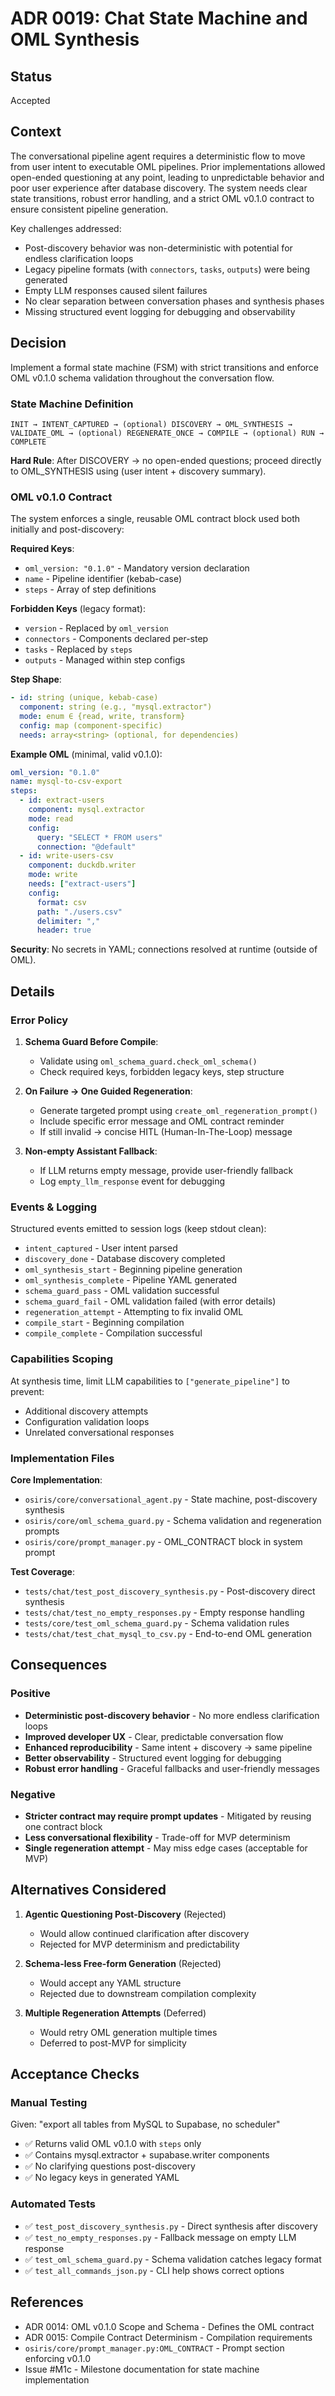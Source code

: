 # ADR 0019: Chat State Machine and OML Synthesis

## Status
Accepted

## Context

The conversational pipeline agent requires a deterministic flow to move from user intent to executable OML pipelines. Prior implementations allowed open-ended questioning at any point, leading to unpredictable behavior and poor user experience after database discovery. The system needs clear state transitions, robust error handling, and a strict OML v0.1.0 contract to ensure consistent pipeline generation.

Key challenges addressed:
- Post-discovery behavior was non-deterministic with potential for endless clarification loops
- Legacy pipeline formats (with `connectors`, `tasks`, `outputs`) were being generated
- Empty LLM responses caused silent failures
- No clear separation between conversation phases and synthesis phases
- Missing structured event logging for debugging and observability

## Decision

Implement a formal state machine (FSM) with strict transitions and enforce OML v0.1.0 schema validation throughout the conversation flow.

### State Machine Definition

```
INIT → INTENT_CAPTURED → (optional) DISCOVERY → OML_SYNTHESIS → 
VALIDATE_OML → (optional) REGENERATE_ONCE → COMPILE → (optional) RUN → COMPLETE
```

**Hard Rule**: After DISCOVERY → no open-ended questions; proceed directly to OML_SYNTHESIS using (user intent + discovery summary).

### OML v0.1.0 Contract

The system enforces a single, reusable OML contract block used both initially and post-discovery:

**Required Keys**:
- `oml_version: "0.1.0"` - Mandatory version declaration
- `name` - Pipeline identifier (kebab-case)
- `steps` - Array of step definitions

**Forbidden Keys** (legacy format):
- `version` - Replaced by `oml_version`
- `connectors` - Components declared per-step
- `tasks` - Replaced by `steps`
- `outputs` - Managed within step configs

**Step Shape**:
```yaml
- id: string (unique, kebab-case)
  component: string (e.g., "mysql.extractor")
  mode: enum ∈ {read, write, transform}
  config: map (component-specific)
  needs: array<string> (optional, for dependencies)
```

**Example OML** (minimal, valid v0.1.0):
```yaml
oml_version: "0.1.0"
name: mysql-to-csv-export
steps:
  - id: extract-users
    component: mysql.extractor
    mode: read
    config:
      query: "SELECT * FROM users"
      connection: "@default"
  - id: write-users-csv
    component: duckdb.writer
    mode: write
    needs: ["extract-users"]
    config:
      format: csv
      path: "./users.csv"
      delimiter: ","
      header: true
```

**Security**: No secrets in YAML; connections resolved at runtime (outside of OML).

## Details

### Error Policy

1. **Schema Guard Before Compile**:
   - Validate using `oml_schema_guard.check_oml_schema()`
   - Check required keys, forbidden legacy keys, step structure

2. **On Failure → One Guided Regeneration**:
   - Generate targeted prompt using `create_oml_regeneration_prompt()`
   - Include specific error message and OML contract reminder
   - If still invalid → concise HITL (Human-In-The-Loop) message

3. **Non-empty Assistant Fallback**:
   - If LLM returns empty message, provide user-friendly fallback
   - Log `empty_llm_response` event for debugging

### Events & Logging

Structured events emitted to session logs (keep stdout clean):
- `intent_captured` - User intent parsed
- `discovery_done` - Database discovery completed
- `oml_synthesis_start` - Beginning pipeline generation
- `oml_synthesis_complete` - Pipeline YAML generated
- `schema_guard_pass` - OML validation successful
- `schema_guard_fail` - OML validation failed (with error details)
- `regeneration_attempt` - Attempting to fix invalid OML
- `compile_start` - Beginning compilation
- `compile_complete` - Compilation successful

### Capabilities Scoping

At synthesis time, limit LLM capabilities to `["generate_pipeline"]` to prevent:
- Additional discovery attempts
- Configuration validation loops
- Unrelated conversational responses

### Implementation Files

**Core Implementation**:
- `osiris/core/conversational_agent.py` - State machine, post-discovery synthesis
- `osiris/core/oml_schema_guard.py` - Schema validation and regeneration prompts
- `osiris/core/prompt_manager.py` - OML_CONTRACT block in system prompt

**Test Coverage**:
- `tests/chat/test_post_discovery_synthesis.py` - Post-discovery direct synthesis
- `tests/chat/test_no_empty_responses.py` - Empty response handling
- `tests/core/test_oml_schema_guard.py` - Schema validation rules
- `tests/chat/test_chat_mysql_to_csv.py` - End-to-end OML generation

## Consequences

### Positive
- **Deterministic post-discovery behavior** - No more endless clarification loops
- **Improved developer UX** - Clear, predictable conversation flow
- **Enhanced reproducibility** - Same intent + discovery → same pipeline
- **Better observability** - Structured event logging for debugging
- **Robust error handling** - Graceful fallbacks and user-friendly messages

### Negative
- **Stricter contract may require prompt updates** - Mitigated by reusing one contract block
- **Less conversational flexibility** - Trade-off for MVP determinism
- **Single regeneration attempt** - May miss edge cases (acceptable for MVP)

## Alternatives Considered

1. **Agentic Questioning Post-Discovery** (Rejected)
   - Would allow continued clarification after discovery
   - Rejected for MVP determinism and predictability

2. **Schema-less Free-form Generation** (Rejected)
   - Would accept any YAML structure
   - Rejected due to downstream compilation complexity

3. **Multiple Regeneration Attempts** (Deferred)
   - Would retry OML generation multiple times
   - Deferred to post-MVP for simplicity

## Acceptance Checks

### Manual Testing
Given: "export all tables from MySQL to Supabase, no scheduler"
- ✅ Returns valid OML v0.1.0 with `steps` only
- ✅ Contains mysql.extractor + supabase.writer components
- ✅ No clarifying questions post-discovery
- ✅ No legacy keys in generated YAML

### Automated Tests
- ✅ `test_post_discovery_synthesis.py` - Direct synthesis after discovery
- ✅ `test_no_empty_responses.py` - Fallback message on empty LLM response
- ✅ `test_oml_schema_guard.py` - Schema validation catches legacy format
- ✅ `test_all_commands_json.py` - CLI help shows correct options

## References

- ADR 0014: OML v0.1.0 Scope and Schema - Defines the OML contract
- ADR 0015: Compile Contract Determinism - Compilation requirements
- `osiris/core/prompt_manager.py:OML_CONTRACT` - Prompt section enforcing v0.1.0
- Issue #M1c - Milestone documentation for state machine implementation
